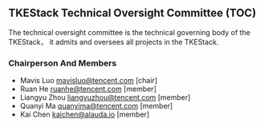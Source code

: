 ## TKEStack Technical Oversight Committee (TOC)

The technical oversight committee is the technical governing body of the TKEStack， it admits and oversees all projects in the TKEStack.

### Chairperson And Members

* Mavis Luo <mavisluo@tencent.com> [chair]
* Ruan He <ruanhe@tencent.com> [member]
* Liangyu Zhou <liangyuzhou@tencent.com> [member]
* Quanyi Ma <quanyima@tencent.com> [member]
* Kai Chen <kaichen@alauda.io> [member]
